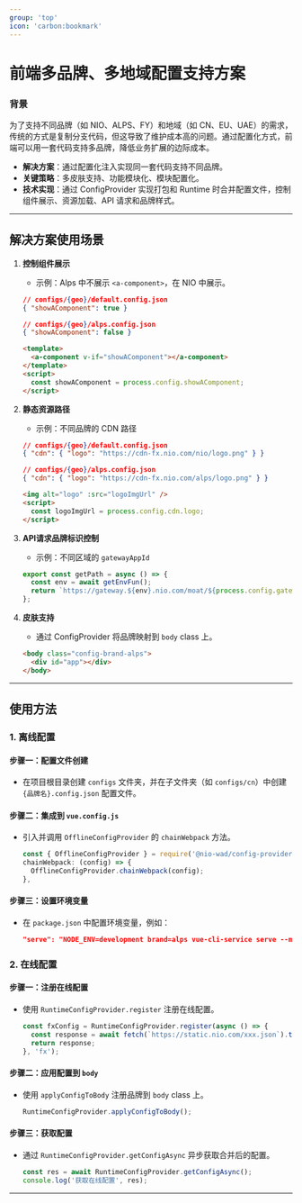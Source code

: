 ```yaml
---
group: 'top'
icon: 'carbon:bookmark'
---
```


# 前端多品牌、多地域配置支持方案

### 背景

为了支持不同品牌（如 NIO、ALPS、FY）和地域（如 CN、EU、UAE）的需求，传统的方式是复制分支代码，但这导致了维护成本高的问题。通过配置化方式，前端可以用一套代码支持多品牌，降低业务扩展的边际成本。

- **解决方案**：通过配置化注入实现同一套代码支持不同品牌。
- **关键策略**：多皮肤支持、功能模块化、模块配置化。
- **技术实现**：通过 ConfigProvider 实现打包和 Runtime 时合并配置文件，控制组件展示、资源加载、API 请求和品牌样式。

---

## 解决方案使用场景

1. **控制组件展示**
    - 示例：Alps 中不展示 `<a-component>`，在 NIO 中展示。
    ```json
    // configs/{geo}/default.config.json
    { "showAComponent": true }

    // configs/{geo}/alps.config.json
    { "showAComponent": false }
    ```
    ```html
    <template>
      <a-component v-if="showAComponent"></a-component>
    </template>
    <script>
      const showAComponent = process.config.showAComponent;
    </script>
    ```

2. **静态资源路径**
    - 示例：不同品牌的 CDN 路径
    ```json
    // configs/{geo}/default.config.json
    { "cdn": { "logo": "https://cdn-fx.nio.com/nio/logo.png" } }

    // configs/{geo}/alps.config.json
    { "cdn": { "logo": "https://cdn-fx.nio.com/alps/logo.png" } }
    ```
    ```html
    <img alt="logo" :src="logoImgUrl" />
    <script>
      const logoImgUrl = process.config.cdn.logo;
    </script>
    ```

3. **API请求品牌标识控制**
    - 示例：不同区域的 `gatewayAppId`
    ```javascript
    export const getPath = async () => {
      const env = await getEnvFun();
      return `https://gateway.${env}.nio.com/moat/${process.config.gatewayAppId}`;
    };
    ```

4. **皮肤支持**
    - 通过 ConfigProvider 将品牌映射到 `body` class 上。
    ```html
    <body class="config-brand-alps">
      <div id="app"></div>
    </body>
    ```

---

## 使用方法

### 1. 离线配置

#### 步骤一：配置文件创建
- 在项目根目录创建 `configs` 文件夹，并在子文件夹（如 `configs/cn`）中创建 `{品牌名}.config.json` 配置文件。

#### 步骤二：集成到 `vue.config.js`
- 引入并调用 `OfflineConfigProvider` 的 `chainWebpack` 方法。
    ```javascript
    const { OfflineConfigProvider } = require('@nio-wad/config-provider');
    chainWebpack: (config) => {
      OfflineConfigProvider.chainWebpack(config);
    },
    ```

#### 步骤三：设置环境变量
- 在 `package.json` 中配置环境变量，例如：
    ```json
    "serve": "NODE_ENV=development brand=alps vue-cli-service serve --mode test"
    ```

### 2. 在线配置

#### 步骤一：注册在线配置
- 使用 `RuntimeConfigProvider.register` 注册在线配置。
    ```javascript
    const fxConfig = RuntimeConfigProvider.register(async () => {
      const response = await fetch(`https://static.nio.com/xxx.json`).then(r => r.json());
      return response;
    }, 'fx');
    ```

#### 步骤二：应用配置到 `body`
- 使用 `applyConfigToBody` 注册品牌到 `body` class 上。
    ```javascript
    RuntimeConfigProvider.applyConfigToBody();
    ```

#### 步骤三：获取配置
- 通过 `RuntimeConfigProvider.getConfigAsync` 异步获取合并后的配置。
    ```javascript
    const res = await RuntimeConfigProvider.getConfigAsync();
    console.log('获取在线配置', res);
    ```


---
